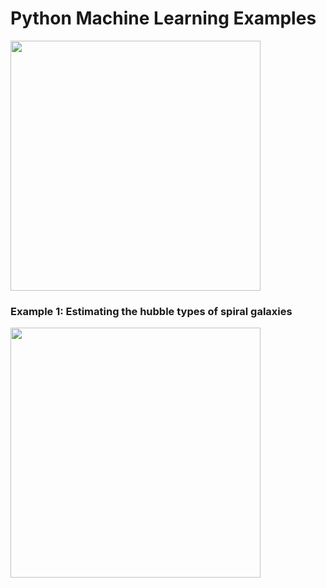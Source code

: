 # Python Machine Learning Examples

<img src="https://cdn-images-1.medium.com/max/1600/1*DyD3VP18IV3-lXcKMbyr5w.jpeg" width="400">

### Example 1: Estimating the hubble types of spiral galaxies

<img src="http://cdn.spacetelescope.org/archives/images/screen/heic9902o.jpg" width="400">

